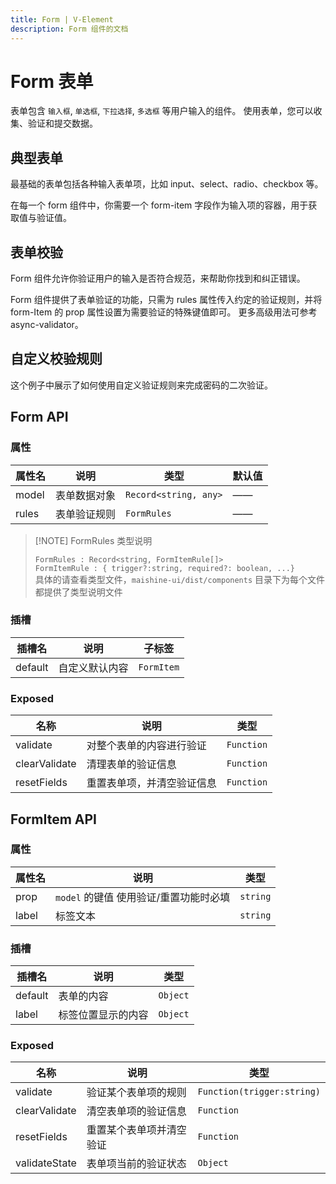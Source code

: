 ```yaml
---
title: Form | V-Element
description: Form 组件的文档
---
```


# Form 表单

表单包含 `输入框`, `单选框`, `下拉选择`, `多选框` 等用户输入的组件。
使用表单，您可以收集、验证和提交数据。

## 典型表单

最基础的表单包括各种输入表单项，比如 input、select、radio、checkbox 等。

在每一个 form 组件中，你需要一个 form-item 字段作为输入项的容器，用于获取值与验证值。

<preview path="../demo/Form/Basic.vue" title="典型表单" description="Form 典型表单"></preview>

## 表单校验

Form 组件允许你验证用户的输入是否符合规范，来帮助你找到和纠正错误。

Form 组件提供了表单验证的功能，只需为 rules 属性传入约定的验证规则，并将 form-Item 的 prop 属性设置为需要验证的特殊键值即可。 更多高级用法可参考 async-validator。

<preview path="../demo/Form/Validate.vue" title="表单校验" description="Form 表单校验"></preview>

## 自定义校验规则

这个例子中展示了如何使用自定义验证规则来完成密码的二次验证。

<preview path="../demo/Form/Custom.vue" title="自定义校验规则" description="Form 自定义校验规则"></preview>

## Form API

### 属性

| 属性名 | 说明         | 类型                  | 默认值 |
| ------ | ------------ | --------------------- | ------ |
| model  | 表单数据对象 | `Record<string, any>` | ——     |
| rules  | 表单验证规则 | `FormRules`           | ——     |

> [!NOTE] FormRules 类型说明
>
> `FormRules : Record<string, FormItemRule[]>`\
> `FormItemRule : { trigger?:string, required?: boolean, ...}`\
> 具体的请查看类型文件，`maishine-ui/dist/components` 目录下为每个文件都提供了类型说明文件

### 插槽

| 插槽名  | 说明           | 子标签     |
| ------- | -------------- | ---------- |
| default | 自定义默认内容 | `FormItem` |

### Exposed

| 名称          | 说明                       | 类型       |
| ------------- | -------------------------- | ---------- |
| validate      | 对整个表单的内容进行验证   | `Function` |
| clearValidate | 清理表单的验证信息         | `Function` |
| resetFields   | 重置表单项，并清空验证信息 | `Function` |

## FormItem API

### 属性

| 属性名 | 说明                                   | 类型     |
| ------ | -------------------------------------- | -------- |
| prop   | `model` 的键值 使用验证/重置功能时必填 | `string` |
| label  | 标签文本                               | `string` |

### 插槽

| 插槽名  | 说明               | 类型     |
| ------- | ------------------ | -------- |
| default | 表单的内容         | `Object` |
| label   | 标签位置显示的内容 | `Object` |

### Exposed

| 名称          | 说明                     | 类型                       |
| ------------- | ------------------------ | -------------------------- |
| validate      | 验证某个表单项的规则     | `Function(trigger:string)` |
| clearValidate | 清空表单项的验证信息     | `Function`                 |
| resetFields   | 重置某个表单项并清空验证 | `Function`                 |
| validateState | 表单项当前的验证状态     | `Object`                   |
